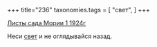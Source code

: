 +++
title="236"
taxonomies.tags = [
 "свет",
]
+++

[Листы сада Мории 1 1924г](/agni/1924)

Неси [свет](/tags/свет) и не оглядывайся назад.   

